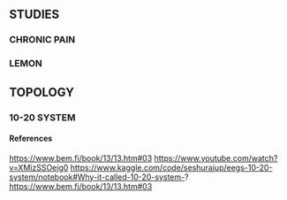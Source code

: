 ## STUDIES

### CHRONIC PAIN

### LEMON 

## TOPOLOGY

### 10-20 SYSTEM

#### References
https://www.bem.fi/book/13/13.htm#03
https://www.youtube.com/watch?v=XMizSSOejg0
https://www.kaggle.com/code/seshurajup/eegs-10-20-system/notebook#Why-it-called-10-20-system-?
https://www.bem.fi/book/13/13.htm#03



